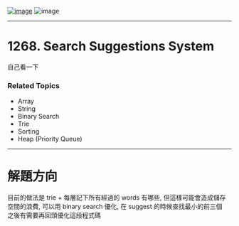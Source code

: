 [![image](https://img.shields.io/badge/Leetcode-Link-blue?logo=leetcode)](https://leetcode.com/problems/search-suggestions-system/)
![image](https://img.shields.io/badge/Difficulty-Medium-yellow)

---

# 1268. Search Suggestions System

自己看一下

### Related Topics

- Array
- String
- Binary Search
- Trie
- Sorting
- Heap (Priority Queue)
  
---

# 解題方向

目前的做法是 trie + 每層記下所有經過的 words 有哪些, 但這樣可能會造成儲存空間的浪費, 可以用 binary search 優化, 在 suggest 的時候查找最小的前三個  
之後有需要再回頭優化這段程式碼  